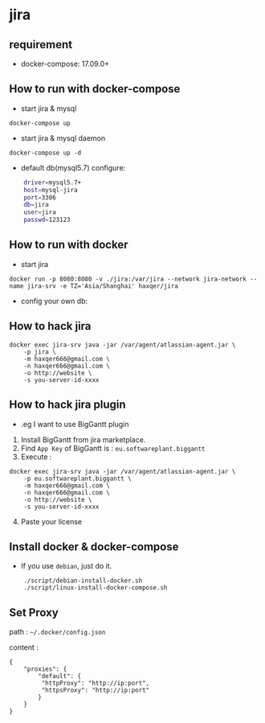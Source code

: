 # jira

## requirement
- docker-compose: 17.09.0+

## How to run with docker-compose

- start jira & mysql

`docker-compose up`

- start jira & mysql daemon

`docker-compose up -d`

- default db(mysql5.7) configure:

```bash
    driver=mysql5.7+
    host=mysql-jira
    port=3306
    db=jira
    user=jira
    passwd=123123
```

## How to run with docker

- start jira

`docker run -p 8080:8080 -v ./jira:/var/jira --network jira-network --name jira-srv -e TZ='Asia/Shanghai' haxqer/jira`

- config your own db:


## How to hack jira

```
docker exec jira-srv java -jar /var/agent/atlassian-agent.jar \ 
    -p jira \
    -m haxqer666@gmail.com \
    -n haxqer666@gmail.com \
    -o http://website \
    -s you-server-id-xxxx
```

## How to hack jira plugin

- .eg I want to use BigGantt plugin
1. Install BigGantt from jira marketplace.
2. Find `App Key` of BigGantt is : `eu.softwareplant.biggantt`
3. Execute :

```
docker exec jira-srv java -jar /var/agent/atlassian-agent.jar \
    -p eu.softwareplant.biggantt \
    -m haxqer666@gmail.com \
    -n haxqer666@gmail.com \
    -o http://website \
    -s you-server-id-xxxx
```

4. Paste your license 

## Install docker & docker-compose
- If you use `debian`, just do it.
```
    ./script/debian-install-docker.sh
    ./script/linux-install-docker-compose.sh
```

## Set Proxy

path : `~/.docker/config.json`

content : 
```
{
    "proxies": {
        "default": {
         "httpProxy": "http://ip:port",
         "httpsProxy": "http://ip:port"
        }
    }
}
```

